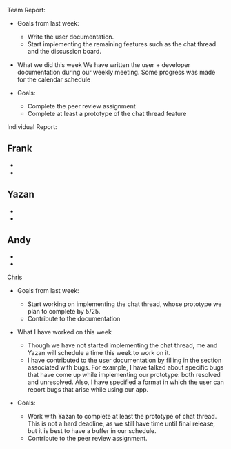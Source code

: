 Team Report: 
 - Goals from last week:
   - Write the user documentation.
   - Start implementing the remaining features such as the chat thread and the discussion board.

 - What we did this week
We have written the user + developer documentation during our weekly meeting. 
Some progress was made for the calendar schedule

 - Goals:
   - Complete the peer review assignment
   - Complete at least a prototype of the chat thread feature


Individual Report:

Frank
-
-
-

Yazan
-
-
-

Andy
-
-
-

Chris
 - Goals from last week:
   - Start working on implementing the chat thread, whose prototype we plan to complete by 5/25.
   - Contribute to the documentation

 - What I have worked on this week
   - Though we have not started implementing the chat thread, me and Yazan will schedule a time this week to work on it.
   - I have contributed to the user documentation by filling in the section associated with bugs. For example, I have talked about specific bugs that have come up while implementing our prototype: both resolved and unresolved. Also, I have specified a format in which the user can report bugs that arise while using our app.

 - Goals:
   - Work with Yazan to complete at least the prototype of chat thread. This is not a hard deadline, as we still have time until final release, but it is best to have a buffer in our schedule.
   - Contribute to the peer review assignment.
